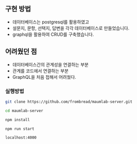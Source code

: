 ## 구현 방법

- 데이터베이스는 postgresql를 활용하였고
- 설문지, 문항, 선택지, 답변을 각각 데이터베이스로 만들었습니다.
- graphql을 활용하여 CRUD를 구축했습니다.

## 어려웠던 점

- 데이터베이스간의 관계성을 연결하는 부분
- 관계를 코드에서 연결하는 부분
- GraphQL을 처음 접해서 어려웠다.

### 실행방법

```bash
git clone https://github.com/frombread/maumlab-server.git
```

```bash
cd maumlab-server

npm install

npm run start

localhost:4000
```
